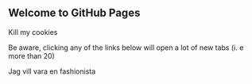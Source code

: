 ## Welcome to GitHub Pages

Kill my cookies

 Be aware, clicking any of the links below will open a lot of new tabs (i. e more than 20)

Jag vill vara en fashionista
